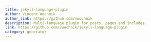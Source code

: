 ```yaml
---
title: jekyll-language-plugin
author: Vincent Wochnik
author_link: https://github.com/vwochnik
description: Multi-language plugin for posts, pages and includes.
link: https://github.com/vwochnik/jekyll-language-plugin
category: generator
---
```


